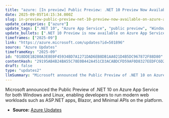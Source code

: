 ```yaml
---
title: "azure: [In preview] Public Preview: .NET 10 Preview Now Available on Azure App Service"
date: 2025-09-05T14:15:34.000Z
slug: in-preview-public-preview-net-10-preview-now-available-on-azure-app-service
update_categories: ["azure"]
update_tags: [".NET 10", "Azure App Service", "public preview", "Windows", "Linux", "ASP.NET", "Blazor", "Minimal APIs", "web apps"]
update_bullets: [".NET 10 Preview is now available on Azure App Service (Windows and Linux).", "Supports modern web development scenarios: ASP.NET, Blazor, and Minimal APIs.", "Released as a public preview — intended for testing and experimentation prior to general availability.", "Developers can take advantage of .NET 10 features when building or migrating web apps on App Service."]
timeframes: ["2025-09"]
link: "https://azure.microsoft.com/updates?id=501896"
source: "Azure Updates"
timeframeKey: "2025-09"
id: "018DDE1B280A3E8E0F45934BD7A1271DAD6EB8DB1AA021D4B5DC967872F88D80"
contentHash: "29195AB4B24BA55C78E0B442A451CD3ACABDCFD59AF0D8327EEDFC6D2F4EE721"
draft: false
type: "updates2"
llmSummary: "Microsoft announced the Public Preview of .NET 10 on Azure App Service for both Windows and Linux, enabling developers to run modern web workloads such as ASP.NET apps, Blazor, and Minimal APIs on the platform."
---
```


Microsoft announced the Public Preview of .NET 10 on Azure App Service for both Windows and Linux, enabling developers to run modern web workloads such as ASP.NET apps, Blazor, and Minimal APIs on the platform.

- **Source:** [Azure Updates](https://azure.microsoft.com/updates?id=501896)
